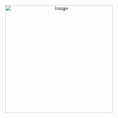 <p align="center">
  <img src="https://i.pinimg.com/originals/50/da/8c/50da8c44ba216bd8d5c20992bc8ce939.gif" alt="Image" style="width: 344px;display: block; margin: 0 auto;"/>
</p>
